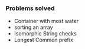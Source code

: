 ### Problems solved 

* Container with most water
* sorting an array
* Isomorphic String checks
* Longest Common prefix
